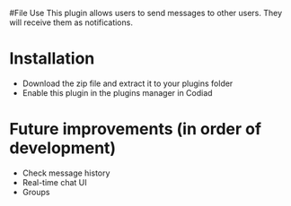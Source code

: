 #File Use
This plugin allows users to send messages to other users. They will receive them as notifications.

# Installation

- Download the zip file and extract it to your plugins folder
- Enable this plugin in the plugins manager in Codiad

# Future improvements (in order of development)

- Check message history
- Real-time chat UI
- Groups